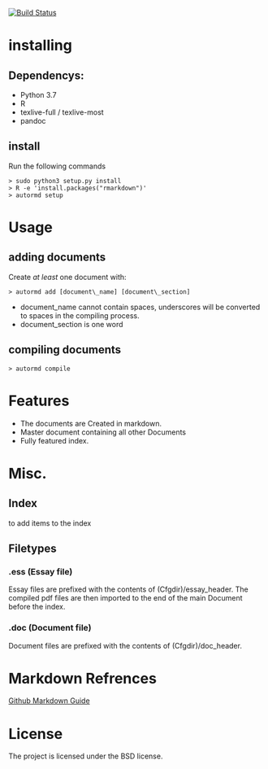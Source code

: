 [![Build Status](https://travis-ci.org/bob16795/autormd.svg?branch=master)](https://travis-ci.org/bob16795/autormd)

# installing

## Dependencys:

- Python 3.7
- R
- texlive-full / texlive-most
- pandoc

## install

Run the following commands

```
> sudo python3 setup.py install
> R -e 'install.packages("rmarkdown")'
> autormd setup
```

# Usage
## adding documents

Create _at least_ one document with:

```
> autormd add [document\_name] [document\_section]
```

- document\_name cannot contain spaces, underscores will be converted to spaces in the compiling process.
- document\_section is one word

## compiling documents

```
> autormd compile
```

# Features

+ The documents are Created in markdown.
+ Master document containing all other Documents
+ Fully featured index.

# Misc.

## Index

to add items to the index

## Filetypes

### .ess (Essay file)

Essay files are prefixed with the contents of (Cfgdir)/essay\_header.
The compiled pdf files are then imported to the end of the main Document before the index.

### .doc (Document file)

Document files are prefixed with the contents of (Cfgdir)/doc\_header.

# Markdown Refrences

[Github Markdown Guide](https://guides.github.com/features/mastering-markdown/)

# License

The project is licensed under the BSD license.
